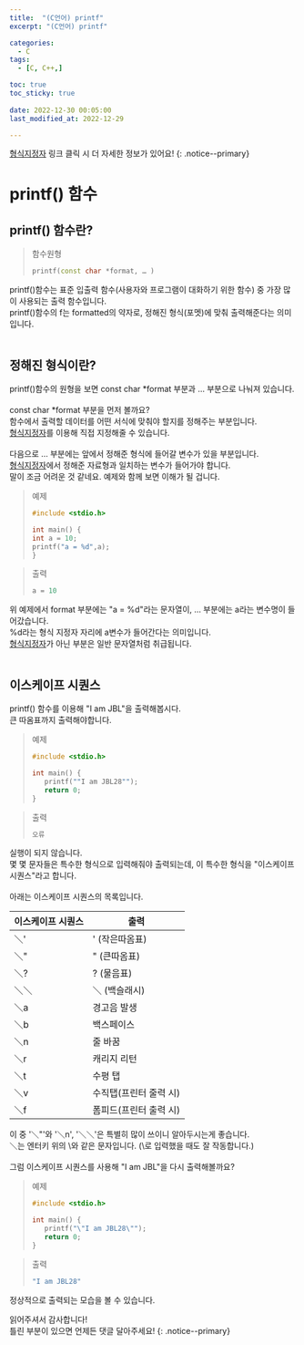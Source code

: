```yaml
---
title:  "(C언어) printf" 
excerpt: "(C언어) printf"

categories:
  - C
tags:
  - [C, C++,]

toc: true
toc_sticky: true
 
date: 2022-12-30 00:05:00
last_modified_at: 2022-12-29

---
```


[형식지정자](https://jbl28.github.io/c/%ED%98%95%EC%8B%9D%EC%A7%80%EC%A0%95%EC%9E%90/) 링크 클릭 시 더 자세한 정보가 있어요!
{: .notice--primary} 

# printf() 함수
## printf() 함수란?

>함수원형
>```cpp
>printf(const char *format, … )
>```
>
printf()함수는 표준 입출력 함수(사용자와 프로그램이 대화하기 위한 함수) 중 가장 많이 사용되는 출력 함수입니다.<br>
printf()함수의 f는 formatted의 약자로, 정해진 형식(포멧)에 맞춰 출력해준다는 의미입니다.<br><br>
## 정해진 형식이란?
printf()함수의 원형을 보면 const char *format 부분과 … 부분으로 나눠져 있습니다.<br><br>
const char *format 부분을 먼저 볼까요?<br> 
함수에서 출력할 데이터를 어떤 서식에 맞춰야 할지를 정해주는 부분입니다.<br>
[형식지정자](https://jbl28.github.io/c/%ED%98%95%EC%8B%9D%EC%A7%80%EC%A0%95%EC%9E%90/)를 이용해 직접 지정해줄 수 있습니다.<br><br>
다음으로 … 부분에는 앞에서 정해준 형식에 들어갈 변수가 있을 부분입니다.<br>
[형식지정자](https://jbl28.github.io/c/%ED%98%95%EC%8B%9D%EC%A7%80%EC%A0%95%EC%9E%90/)에서 정해준 자료형과 일치하는 변수가 들어가야 합니다.<br>
말이 조금 어려운 것 같네요. 예제와 함께 보면 이해가 될 겁니다.<br>

>예제
>```cpp
>#include <stdio.h>
>
>int main() {
> int a = 10;
> printf("a = %d",a);
>}
>```

>출력
>```cpp
>a = 10
>```
>
위 예제에서 format 부분에는 "a = %d"라는 문자열이, … 부분에는 a라는 변수명이 들어갔습니다.<br>
%d라는 형식 지정자 자리에 a변수가 들어간다는 의미입니다.<br>
[형식지정자](https://jbl28.github.io/c/%ED%98%95%EC%8B%9D%EC%A7%80%EC%A0%95%EC%9E%90/)가 아닌 부분은 일반 문자열처럼 취급됩니다.<br><br>
## 이스케이프 시퀀스
printf() 함수를 이용해 "I am JBL"을 출력해봅시다. 
<br>큰 따옴표까지 출력해야합니다.<br>

>예제
>```cpp
>#include <stdio.h>
>
>int main() {
>    printf(""I am JBL28"");
>    return 0;
>}
>```

>출력
>```cpp
>오류
>```

실행이 되지 않습니다. <br>
몇 몇 문자들은 특수한 형식으로 입력해줘야 출력되는데, 이 특수한 형식을 "이스케이프 시퀀스"라고 합니다.<br><br>
아래는 이스케이프 시퀀스의 목록입니다.<br>

|이스케이프 시퀀스|출력|
|---|---|
|＼'|' (작은따옴표)|
|＼"|" (큰따옴표)|
|＼?|? (물음표)|
|＼＼ |＼ (백슬래시)|
|＼a|경고음 발생|
|＼b|백스페이스|
|＼n|줄 바꿈|
|＼r|캐리지 리턴|
|＼t|수평 탭|
|＼v|수직탭(프린터 줄력 시)|
|＼f|폼피드(프린터 출력 시)|

이 중 '＼"'와 '＼n', '＼＼'은 특별히 많이 쓰이니 알아두시는게 좋습니다.<br>
＼는 엔터키 위의 \와 같은 문자입니다. (\로 입력했을 때도 잘 작동합니다.)<br><br>
그럼 이스케이프 시퀀스를 사용해 "I am JBL"을 다시 출력해볼까요?

>예제
>```cpp
>#include <stdio.h>
>
>int main() {
>    printf("\"I am JBL28\"");
>    return 0;
>}
>```

>출력
>```cpp
>"I am JBL28"
>```

정상적으로 출력되는 모습을 볼 수 있습니다.

읽어주셔서 감사합니다! <br>틀린 부분이 있으면 언제든 댓글 달아주세요!
{: .notice--primary} 
